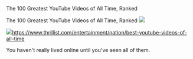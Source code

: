 The 100 Greatest YouTube Videos of All Time, Ranked

The 100 Greatest YouTube Videos of All Time, Ranked
![](../_resources/aa93d370ca5ab5fd33a147e808224c0e.png)

![](../_resources/f3869f77156ff8e5fab81c3906cdbee0.png)https://www.thrillist.com/entertainment/nation/best-youtube-videos-of-all-time

You haven't really lived online until you've seen all of them.